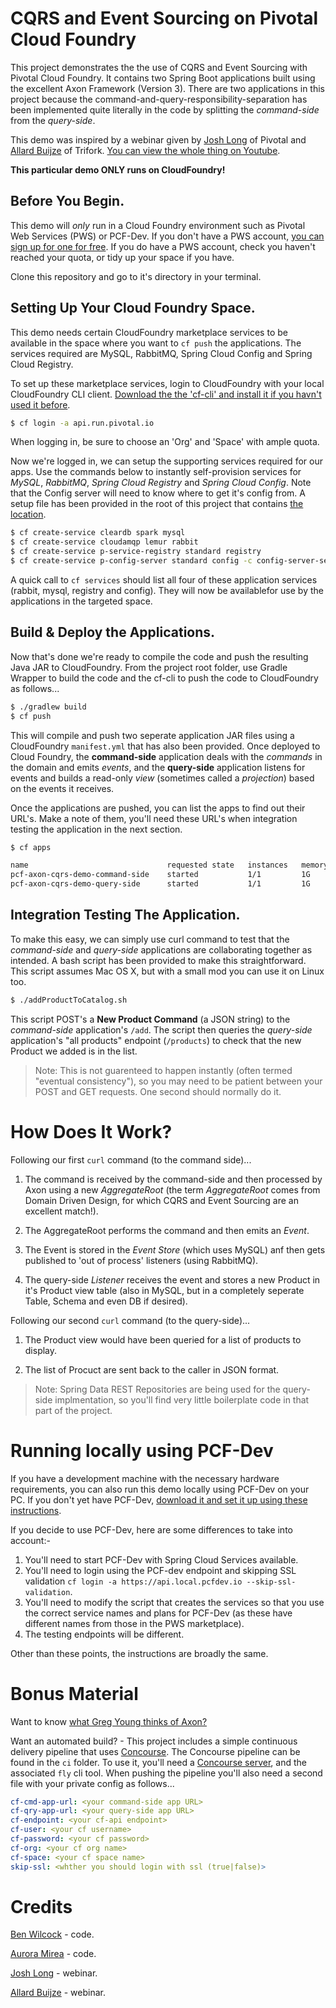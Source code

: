 # CQRS and Event Sourcing on Pivotal Cloud Foundry

This project demonstrates the the use of CQRS and Event Sourcing with Pivotal Cloud Foundry. It contains two Spring Boot applications built using the excellent Axon Framework (Version 3). There are two applications in this project because the command-and-query-responsibility-separation has been implemented quite literally in the code by splitting the *command-side* from the *query-side*. 

This demo was inspired by a webinar given by [Josh Long](https://twitter.com/starbuxman) of Pivotal and [Allard Buijze](https://twitter.com/allardbz) of Trifork. [You can view the whole thing on Youtube](https://youtu.be/Jp-rW-XOYzA).

**This particular demo ONLY runs on CloudFoundry!**

## Before You Begin.

This demo will *only* run in a Cloud Foundry environment such as Pivotal Web Services (PWS) or PCF-Dev. If you don't have a PWS account, [you can sign up for one for free](https://run.pivotal.io). If you do have a PWS account, check you haven't reached your quota, or tidy up your space if you have. 

Clone this repository and go to it's directory in your terminal.

## Setting Up Your Cloud Foundry Space.

This demo needs certain CloudFoundry marketplace services to be available in the space where you want to `cf push` the applications. The services required are MySQL, RabbitMQ, Spring Cloud Config and Spring Cloud Registry. 

To set up these marketplace services, login to CloudFoundry with your local CloudFoundry CLI client. [Download the the 'cf-cli' and install it if you havn't used it before](https://github.com/cloudfoundry/cli).

````bash
$ cf login -a api.run.pivotal.io
````

When logging in, be sure to choose an 'Org' and 'Space' with ample quota.

Now we're logged in, we can setup the supporting services required for our apps. Use the commands below to instantly self-provision services for *MySQL*, *RabbitMQ*, *Spring Cloud Registry* and *Spring Cloud Config*. Note that the Config server will need to know where to get it's config from. A setup file has been provided in the root of this project that contains [the location](https://github.com/benwilcock/app-config).

````bash
$ cf create-service cleardb spark mysql
$ cf create-service cloudamqp lemur rabbit
$ cf create-service p-service-registry standard registry
$ cf create-service p-config-server standard config -c config-server-setup.json
````

A quick call to `cf services` should list all four of these application services (rabbit, mysql, registry and config). They will now be availablefor use by the applications in the targeted space.

## Build & Deploy the Applications.

Now that's done we're ready to compile the code and push the resulting Java JAR to CloudFoundry. From the project root folder, use Gradle Wrapper to build the code and the cf-cli to push the code to CloudFoundry as follows...

````bash
$ ./gradlew build
$ cf push
````

This will compile and push two seperate application JAR files using a CloudFoundry `manifest.yml` that has also been provided. Once deployed to Cloud Foundry, the **command-side** application deals with the *commands* in the domain and emits *events*, and the **query-side** application listens for events and builds a read-only *view* (sometimes called a *projection*) based on the events it receives.

Once the applications are pushed, you can list the apps to find out their URL's. Make a note of them, you'll need these URL's when integration testing the application in the next section.

````bash
$ cf apps

name                               requested state   instances   memory   disk   urls
pcf-axon-cqrs-demo-command-side    started           1/1         1G       1G     pcf-axon-cqrs-demo-command-side.cfapps.io
pcf-axon-cqrs-demo-query-side      started           1/1         1G       1G     pcf-axon-cqrs-demo-query-side.cfapps.io
````

## Integration Testing The Application.

To make this easy, we can simply use curl command to test that the *command-side* and *query-side* applications are collaborating together as intended. A bash script has been provided to make this straightforward. This script assumes Mac OS X, but with a small mod you can use it on Linux too.

````bash
$ ./addProductToCatalog.sh
````

This script POST's a **New Product Command** (a JSON string) to the *command-side* application's `/add`. The script then queries the *query-side* application's "all products" endpoint (`/products`) to check that the new Product we added is in the list. 

> Note: This is not guarenteed to happen instantly (often termed "eventual consistency"), so you may need to be patient between your POST and GET requests. One second should normally do it.

# How Does It Work?

Following our first `curl` command (to the command side)...

1. The command is received by the command-side and then processed by Axon using a new *AggregateRoot* (the term *AggregateRoot* comes from Domain Driven Design, for which CQRS and Event Sourcing are an excellent match!). 

2. The AggregateRoot performs the command and then emits an *Event*.

3. The Event is stored in the *Event Store* (which uses MySQL) anf then gets published to 'out of process' listeners (using RabbitMQ).

4. The query-side *Listener* receives the event and stores a new Product in it's Product view table (also in MySQL, but in a completely seperate Table, Schema and even DB if desired).

Following our second `curl` command (to the query-side)...

1. The Product view would have been queried for a list of products to display.

2. The list of Procuct are sent back to the caller in JSON format.

> Note: Spring Data REST Repositories are being used for the query-side implmentation, so you'll find very little boilerplate code in that part of the project.


# Running locally using PCF-Dev

If you have a development machine with the necessary hardware requirements, you can also run this demo locally using PCF-Dev on your PC. If you don't yet have PCF-Dev, [download it and set it up using these instructions](https://pivotal.io/pcf-dev). 

If you decide to use PCF-Dev, here are some differences to take into account:-

1. You'll need to start PCF-Dev with Spring Cloud Services available.
2. You'll need to login using the PCF-dev endpoint and skipping SSL validation `cf login -a https://api.local.pcfdev.io --skip-ssl-validation`.
3. You'll need to modify the script that creates the services so that you use the correct service names and plans for PCF-Dev (as these have different names from those in the PWS marketplace).
4. The testing endpoints will be different.

Other than these points, the instructions are broadly the same.

# Bonus Material

Want to know [what Greg Young thinks of Axon?](https://www.infoq.com/presentations/event-sourcing-jvm)

Want an automated build? - This project includes a simple continuous delivery pipeline that uses [Concourse](http://concourse.ci/). The Concourse pipeline can be found in the `ci` folder. To use it, you'll need a [Concourse server](http://concourse.ci/), and the associated `fly` cli tool. When pushing the pipeline you'll also need a second file with your private config as follows...

````yml
cf-cmd-app-url: <your command-side app URL>
cf-qry-app-url: <your query-side app URL>
cf-endpoint: <your cf-api endpoint>
cf-user: <your cf username>
cf-password: <your cf password>
cf-org: <your cf org name>
cf-space: <your cf space name>
skip-ssl: <whther you should login with ssl (true|false)>
````

# Credits

[Ben Wilcock](https://benwilcock.wordpress.com) - code.

[Aurora Mirea](https://github.com/auramirea) - code.

[Josh Long](https://twitter.com/starbuxman) - webinar.

[Allard Buijze](https://twitter.com/allardbz) - webinar.
